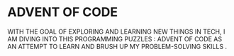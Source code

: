# ADVENT OF CODE
<p>WITH THE GOAL OF EXPLORING AND LEARNING NEW THINGS IN TECH, I AM DIVING INTO THIS PROGRAMMING PUZZLES : ADVENT OF CODE AS AN ATTEMPT TO LEARN AND BRUSH UP MY PROBLEM-SOLVING SKILLS .</p>
